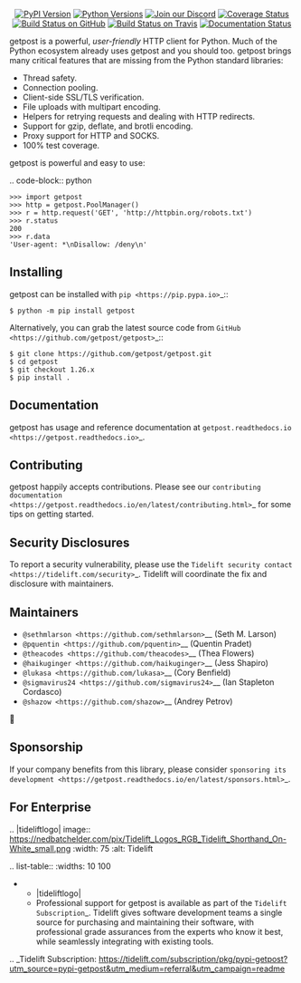    <p align="center">
      <a href="https://pypi.org/project/getpost"><img alt="PyPI Version" src="https://img.shields.io/pypi/v/getpost.svg?maxAge=86400" /></a>
      <a href="https://pypi.org/project/getpost"><img alt="Python Versions" src="https://img.shields.io/pypi/pyversions/getpost.svg?maxAge=86400" /></a>
      <a href="https://discord.gg/CHEgCZN"><img alt="Join our Discord" src="https://img.shields.io/discord/756342717725933608?color=%237289da&label=discord" /></a>
      <a href="https://codecov.io/gh/getpost/getpost"><img alt="Coverage Status" src="https://img.shields.io/codecov/c/github/getpost/getpost.svg" /></a>
      <a href="https://github.com/getpost/getpost/actions?query=workflow%3ACI"><img alt="Build Status on GitHub" src="https://github.com/getpost/getpost/workflows/CI/badge.svg" /></a>
      <a href="https://travis-ci.org/getpost/getpost"><img alt="Build Status on Travis" src="https://travis-ci.org/getpost/getpost.svg?branch=master" /></a>
      <a href="https://getpost.readthedocs.io"><img alt="Documentation Status" src="https://readthedocs.org/projects/getpost/badge/?version=latest" /></a>
   </p>

getpost is a powerful, *user-friendly* HTTP client for Python. Much of the
Python ecosystem already uses getpost and you should too.
getpost brings many critical features that are missing from the Python
standard libraries:

- Thread safety.
- Connection pooling.
- Client-side SSL/TLS verification.
- File uploads with multipart encoding.
- Helpers for retrying requests and dealing with HTTP redirects.
- Support for gzip, deflate, and brotli encoding.
- Proxy support for HTTP and SOCKS.
- 100% test coverage.

getpost is powerful and easy to use:

.. code-block:: python

    >>> import getpost
    >>> http = getpost.PoolManager()
    >>> r = http.request('GET', 'http://httpbin.org/robots.txt')
    >>> r.status
    200
    >>> r.data
    'User-agent: *\nDisallow: /deny\n'


Installing
----------

getpost can be installed with `pip <https://pip.pypa.io>`_::

    $ python -m pip install getpost

Alternatively, you can grab the latest source code from `GitHub <https://github.com/getpost/getpost>`_::

    $ git clone https://github.com/getpost/getpost.git
    $ cd getpost
    $ git checkout 1.26.x
    $ pip install .


Documentation
-------------

getpost has usage and reference documentation at `getpost.readthedocs.io <https://getpost.readthedocs.io>`_.


Contributing
------------

getpost happily accepts contributions. Please see our
`contributing documentation <https://getpost.readthedocs.io/en/latest/contributing.html>`_
for some tips on getting started.


Security Disclosures
--------------------

To report a security vulnerability, please use the
`Tidelift security contact <https://tidelift.com/security>`_.
Tidelift will coordinate the fix and disclosure with maintainers.


Maintainers
-----------

- `@sethmlarson <https://github.com/sethmlarson>`__ (Seth M. Larson)
- `@pquentin <https://github.com/pquentin>`__ (Quentin Pradet)
- `@theacodes <https://github.com/theacodes>`__ (Thea Flowers)
- `@haikuginger <https://github.com/haikuginger>`__ (Jess Shapiro)
- `@lukasa <https://github.com/lukasa>`__ (Cory Benfield)
- `@sigmavirus24 <https://github.com/sigmavirus24>`__ (Ian Stapleton Cordasco)
- `@shazow <https://github.com/shazow>`__ (Andrey Petrov)

👋


Sponsorship
-----------

If your company benefits from this library, please consider `sponsoring its
development <https://getpost.readthedocs.io/en/latest/sponsors.html>`_.


For Enterprise
--------------

.. |tideliftlogo| image:: https://nedbatchelder.com/pix/Tidelift_Logos_RGB_Tidelift_Shorthand_On-White_small.png
   :width: 75
   :alt: Tidelift

.. list-table::
   :widths: 10 100

   * - |tideliftlogo|
     - Professional support for getpost is available as part of the `Tidelift
       Subscription`_.  Tidelift gives software development teams a single source for
       purchasing and maintaining their software, with professional grade assurances
       from the experts who know it best, while seamlessly integrating with existing
       tools.

.. _Tidelift Subscription: https://tidelift.com/subscription/pkg/pypi-getpost?utm_source=pypi-getpost&utm_medium=referral&utm_campaign=readme
